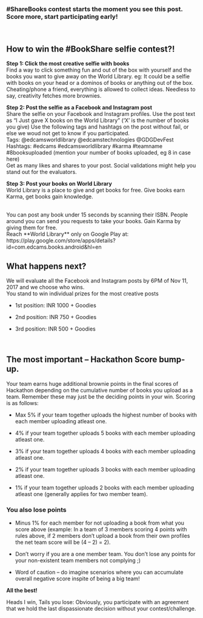 ### #ShareBooks contest starts the moment you see this post. Score more, start participating early!

<br>

## How to win the #BookShare selfie contest?!

**Step 1: Click the most creative selfie with books**
</br>
Find a way to click something fun and out of the box with yourself and the books you want to give away on the World Library. eg: It could be a selfie with books on your head or a dominos of books or anything out of the box. Cheating/phone a friend, everything is allowed to collect ideas. Needless to say, creativity fetches more brownies.
</br>

**Step 2: Post the selfie as a Facebook and Instagram post**
</br>
Share the selfie on your Facebook and Instagram profiles. 
Use the post text as “I Just gave X books on the World Library” (‘X’ is the number of books you give)
Use the following tags and hashtags on the post without fail, or else we woud not get to know if you participated.
</br>
Tags: @edcamsworldlibrary @edcamstechnologies @GDGDevFest
</br>
Hashtags: #edcams #edcamsworldlibrary #karma #teamname #8booksuploaded (mention your number of books uploaded, eg 8 in case here)
</br>
Get as many likes and shares to your post. Social validations might help you stand out for the evaluators.
</br>

**Step 3: Post your books on World Library**
</br>
World Library is a place to give and get books for free. Give books earn Karma, get books gain knowledge.

</br>
You can post any book under 15 seconds by scanning their ISBN. People around you can send you requests to take your books. Gain Karma by giving them for free.
</br>
Reach **World Library** only on Google Play at: https://play.google.com/store/apps/details?id=com.edcams.books.android&hl=en



## What happens next?
We will evaluate all the Facebook and Instagram posts by 6PM of Nov 11, 2017 and we choose who wins.
</br>
You stand to win individual prizes for the most creative posts
</br>
* 1st position: INR 1000 + Goodies

* 2nd position: INR 750 + Goodies

* 3rd position: INR 500 + Goodies
</br>

## The most important – Hackathon Score bump-up.

Your team earns huge additional brownie points in the final scores of Hackathon depending on the cumulative number of books you upload as a team. Remember these may just be the deciding points in your win. Scoring is as follows:

* Max 5% if your team together uploads the highest number of books with each member uploading atleast one.

* 4% if your team together uploads 5 books with each member uploading atleast one.

* 3% if your team together uploads 4 books with each member uploading atleast one.

* 2% if your team together uploads 3 books with each member uploading atleast one.

* 1% if your team together uploads 2 books with each member uploading atleast one (generally applies for two member team).

### You also lose points
*  Minus 1% for each member for not uploading a book from what you score above (example: In a team of 3 members scoring 4 points with rules above, if 2 members don’t upload a book from their own profiles the net team score will be (4 – 2) = 2).

* Don’t worry if you are a one member team. You don’t lose any points for your non-existent team members not complying ;)

*  Word of caution – do imagine scenarios where you can accumulate overall negative score inspite of being a big team!

**All the best!**

Heads I win, Tails you lose: Obviously, you participate with an agreement that we hold the last dispassionate decision without your contest/challenge.











